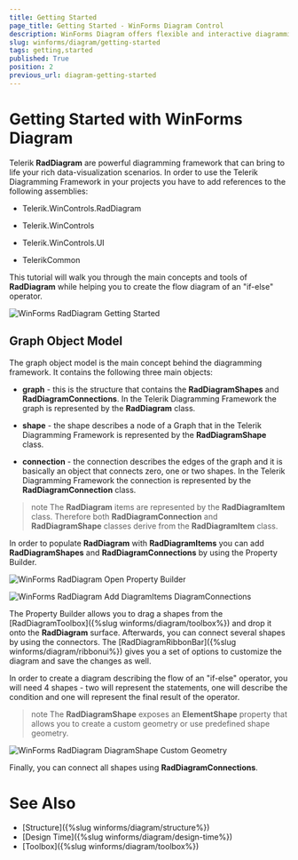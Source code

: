 ```yaml
---
title: Getting Started
page_title: Getting Started - WinForms Diagram Control
description: WinForms Diagram offers flexible and interactive diagramming layouts for your rich data-visualization applications.
slug: winforms/diagram/getting-started
tags: getting,started
published: True
position: 2
previous_url: diagram-getting-started
---
```


# Getting Started with WinForms Diagram

Telerik __RadDiagram__ are powerful diagramming framework that can bring to life your rich data-visualization scenarios. In order to use the Telerik Diagramming Framework in your projects you have to add references to the following assemblies:
   

* Telerik.WinControls.RadDiagram

* Telerik.WinControls

* Telerik.WinControls.UI

* TelerikCommon

This tutorial will walk you through the main concepts and tools of __RadDiagram__ while helping you to create the flow diagram of an "if-else" operator.

![WinForms RadDiagram Getting Started](images/diagram-getting-started001.png)

## Graph Object Model

The graph object model is the main concept behind the diagramming framework. It contains the following three main objects:

* __graph__ - this is the structure that contains the __RadDiagramShapes__ and __RadDiagramConnections__. In the Telerik Diagramming Framework the graph is represented by the __RadDiagram__ class.
            

* __shape__ - the shape describes a node of a Graph that in the Telerik Diagramming Framework is represented by the __RadDiagramShape__ class.
            

* __connection__ - the connection describes the edges of the graph and it is basically an object that connects zero, one or two shapes. In the Telerik Diagramming Framework the connection is represented by the __RadDiagramConnection__ class.
            

>note The __RadDiagram__ items are represented by the __RadDiagramItem__ class. Therefore both __RadDiagramConnection__ and __RadDiagramShape__ classes derive from the __RadDiagramItem__ class.
 
In order to populate __RadDiagram__ with __RadDiagramItems__ you can add __RadDiagramShapes__ and __RadDiagramConnections__ by using the Property Builder.

![WinForms RadDiagram Open Property Builder](images/diagram-getting-started002.png)

![WinForms RadDiagram Add DiagramItems DiagramConnections](images/diagram-getting-started003.png)

The Property Builder allows you to drag a shapes from the [RadDiagramToolbox]({%slug winforms/diagram/toolbox%}) and drop it onto the __RadDiagram__ surface. Afterwards, you can connect several shapes by using the connectors. The [RadDiagramRibbonBar]({%slug winforms/diagram/ribbonui%}) gives you a set of options to customize the diagram and save the changes as well.
      

In order to create a diagram describing the flow of an "if-else" operator, you will need 4 shapes - two will represent the statements, one will describe the condition and one will represent the final result of the operator.

>note The __RadDiagramShape__ exposes an __ElementShape__ property that allows you to create a custom geometry or use predefined shape geometry.
 
![WinForms RadDiagram DiagramShape Custom Geometry](images/diagram-getting-started004.png)

Finally, you can connect all shapes using __RadDiagramConnections__.


# See Also

* [Structure]({%slug winforms/diagram/structure%})
* [Design Time]({%slug winforms/diagram/design-time%})
* [Toolbox]({%slug winforms/diagram/toolbox%})
